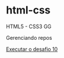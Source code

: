# html-css
 HTML5 - CSS3 GG

Gerenciando repos

<a href="https://rdsilvadev.github.io/html-css/M%C3%B3dulo%202/exerc%C3%ADcios/desafios/d10/index.html">Executar o desafio 10</a>
